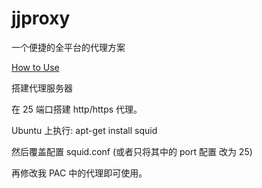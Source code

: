 jjproxy 
=======

一个便捷的全平台的代理方案

[How to Use](http://liruqi.github.io/jjproxy/)

搭建代理服务器

在 25 端口搭建 http/https 代理。

Ubuntu 上执行: apt-get install squid 

然后覆盖配置 squid.conf (或者只将其中的 port 配置 改为 25)

再修改我 PAC 中的代理即可使用。
